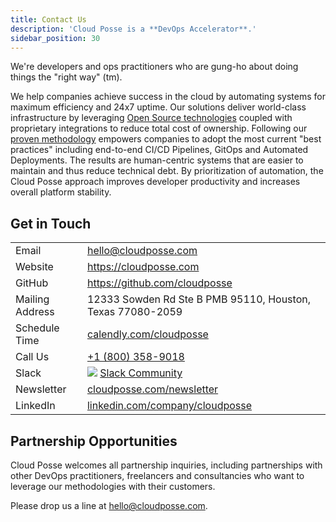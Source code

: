 ```yaml
---
title: Contact Us
description: 'Cloud Posse is a **DevOps Accelerator**.'
sidebar_position: 30
---
```


We're developers and ops practitioners who are gung-ho about doing things the "right way" (tm).

We help companies achieve success in the cloud by automating systems for maximum efficiency and 24x7 uptime. Our solutions deliver world-class infrastructure by leveraging [Open Source technologies](/reference/tools.mdx) coupled with proprietary integrations to reduce total cost of ownership. Following our [proven methodology](/intro.md) empowers companies to adopt the most current "best practices" including end-to-end CI/CD Pipelines, GitOps and Automated Deployments. The results are human-centric systems that are easier to maintain and thus reduce technical debt. By prioritization of automation, the Cloud Posse approach improves developer productivity and increases overall platform stability.

## Get in Touch

|                 |                                                                                             |
|:----------------|:--------------------------------------------------------------------------------------------|
| Email           | [hello@cloudposse.com](mailto:hello@cloudposse.com)                                         |
| Website         | <https://cloudposse.com>                                                                    |
| GitHub          | <https://github.com/cloudposse>                                                             |
| Mailing Address | 12333 Sowden Rd Ste B PMB 95110, Houston, Texas 77080-2059                                  |
| Schedule Time   | [calendly.com/cloudposse](https://calendly.com/cloudposse)                                  |
| Call Us         | [+1 (800) 358-9018](tel:+18003589018)                                                       |
| Slack           | ![](https://slack.cloudposse.com/badge.svg) [Slack Community](https://slack.cloudposse.com) |
| Newsletter      | [cloudposse.com/newsletter](https://cloudposse.com/newsletter)                              |
| LinkedIn        | [linkedin.com/company/cloudposse](https://www.linkedin.com/company/cloudposse/)             |

## Partnership Opportunities

Cloud Posse welcomes all partnership inquiries, including partnerships with other DevOps practitioners, freelancers and consultancies who want to leverage our methodologies with their customers.

Please drop us a line at [hello@cloudposse.com](mailto:hello@cloudposse.com).
